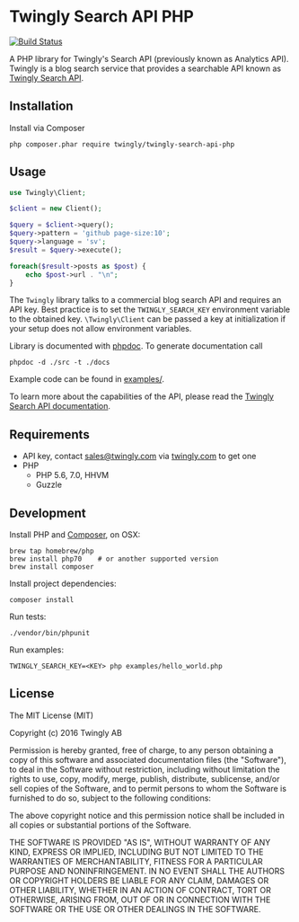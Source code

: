# Twingly Search API PHP

[![Build Status](https://travis-ci.org/twingly/twingly-search-api-php.png?branch=master)](https://travis-ci.org/bearburger/twingly-search-api-php)

A PHP library for Twingly's Search API (previously known as Analytics API). Twingly is a blog search service that provides a searchable API known as [Twingly Search API](https://developer.twingly.com/resources/search/).

## Installation

Install via Composer

```shell
php composer.phar require twingly/twingly-search-api-php
```

## Usage

```php
use Twingly\Client;

$client = new Client();

$query = $client->query();
$query->pattern = 'github page-size:10';
$query->language = 'sv';
$result = $query->execute();

foreach($result->posts as $post) {
    echo $post->url . "\n";
}
```

The `Twingly` library talks to a commercial blog search API and requires an API key. Best practice is to set the `TWINGLY_SEARCH_KEY` environment variable to the obtained key. `\Twingly\Client` can be passed a key at initialization if your setup does not allow environment variables.

Library is documented with [phpdoc](http://www.phpdoc.org/). To generate documentation call

```shell
phpdoc -d ./src -t ./docs
```

Example code can be found in [examples/](examples/).

To learn more about the capabilities of the API, please read the [Twingly Search API documentation](https://developer.twingly.com/resources/search/).

## Requirements

* API key, contact sales@twingly.com via [twingly.com](https://www.twingly.com/try-for-free/) to get one
* PHP
  * PHP 5.6, 7.0, HHVM
  * Guzzle

## Development

Install PHP and [Composer], on OSX:

    brew tap homebrew/php
    brew install php70    # or another supported version
    brew install composer

Install project dependencies:

    composer install

Run tests:

    ./vendor/bin/phpunit

Run examples:

    TWINGLY_SEARCH_KEY=<KEY> php examples/hello_world.php

[Composer]: https://getcomposer.org/

## License

The MIT License (MIT)

Copyright (c) 2016 Twingly AB

Permission is hereby granted, free of charge, to any person obtaining a copy of
this software and associated documentation files (the "Software"), to deal in
the Software without restriction, including without limitation the rights to
use, copy, modify, merge, publish, distribute, sublicense, and/or sell copies of
the Software, and to permit persons to whom the Software is furnished to do so,
subject to the following conditions:

The above copyright notice and this permission notice shall be included in all
copies or substantial portions of the Software.

THE SOFTWARE IS PROVIDED "AS IS", WITHOUT WARRANTY OF ANY KIND, EXPRESS OR
IMPLIED, INCLUDING BUT NOT LIMITED TO THE WARRANTIES OF MERCHANTABILITY, FITNESS
FOR A PARTICULAR PURPOSE AND NONINFRINGEMENT. IN NO EVENT SHALL THE AUTHORS OR
COPYRIGHT HOLDERS BE LIABLE FOR ANY CLAIM, DAMAGES OR OTHER LIABILITY, WHETHER
IN AN ACTION OF CONTRACT, TORT OR OTHERWISE, ARISING FROM, OUT OF OR IN
CONNECTION WITH THE SOFTWARE OR THE USE OR OTHER DEALINGS IN THE SOFTWARE.
